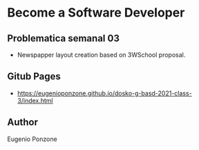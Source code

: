 # Become a Software Developer

## Problematica semanal 03
- Newspapper layout creation based on 3WSchool proposal.

## Gitub Pages
- https://eugenioponzone.github.io/dosko-g-basd-2021-class-3/index.html

## Author
Eugenio Ponzone